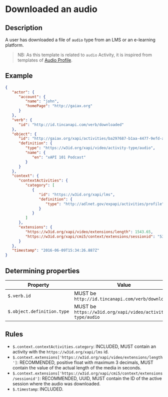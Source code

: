 # Downloaded an audio 

## Description

A user has downloaded a file of `audio` type from an LMS or an e-learning platform.

> NB: As this template is related to `audio` Activity, it is inspired from templates of [Audio Profile](https://profiles.adlnet.gov/profile/0925e2b8-0330-45d8-ab44-4abcaa5479f8).

## Example

```json
{
   "actor": {
      "account": {
         "name": "john",
         "homePage": "http://gaiax.org"
      }
   },
   "verb": {
      "id": "http://id.tincanapi.com/verb/downloaded"
   },
   "object": {
      "id": "http://gaiax.org/xapi/activities/ba297687-b1aa-4477-9efd-a782c8fdb90a",
      "definition": {
         "type": "https://w3id.org/xapi/video/activity-type/audio",
         "name": {
            "en": "xAPI 101 Podcast"
         }
      }
   },
   "context": {
      "contextActivities": {
         "category": [
            {
               "id": "https://w3id.org/xapi/lms",
               "definition": {
                  "type": "http://adlnet.gov/expapi/activities/profile"
               }
            }
         ]
      },
      "extensions": {
         "https://w3id.org/xapi/video/extensions/length": 1543.65,
         "https://w3id.org/xapi/cmi5/context/extensions/sessionid": "53ff781a-3c52-11ee-be56-0242ac120002"
      }
   },
   "timestamp": "2016-06-09T15:34:26.887Z"
}
```

## Determining properties

| Property | Value |
|---|---|
| `$.verb.id` | MUST be `http://id.tincanapi.com/verb/downloaded` |
| `$.object.definition.type` | MUST be `https://w3id.org/xapi/video/activity-type/audio` |


## Rules

- `$.context.contextActivities.category`: INCLUDED, MUST contain an activity with the `https://w3id.org/xapi/lms` id.
- `$.context.extensions['https://w3id.org/xapi/video/extensions/length']`: RECOMMENDED, positive float with maximum 3 decimals, MUST contain the value of the actual length of the media in seconds.
- `$.context.extensions['https://w3id.org/xapi/cmi5/context/extensions/sessionid']`: RECOMMENDED, UUID, MUST contain the ID of the active session where the audio was downloaded.
- `$.timestamp`: INCLUDED.